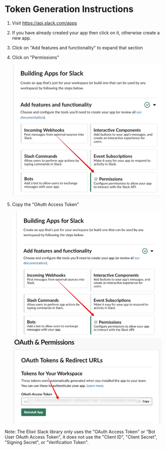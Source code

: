# Token Generation Instructions

1. Visit https://api.slack.com/apps
2. If you have already created your app then click on it, otherwise create a new app.
3. Click on "Add features and functionality" to expand that section
4. Click on "Permissions"

   ![Step 4](./assets/access-token1.png "Step 4 Screenshot")

5. Copy the "OAuth Access Token"

   ![Step 5](./assets/access-token2.png "Step 5 Screenshot")

Note: The Elixir Slack library only uses the "OAuth Access Token" or "Bot User OAuth Access Token", it does not use the "Client ID", "Client Secret", "Signing Secret", or "Verification Token".
